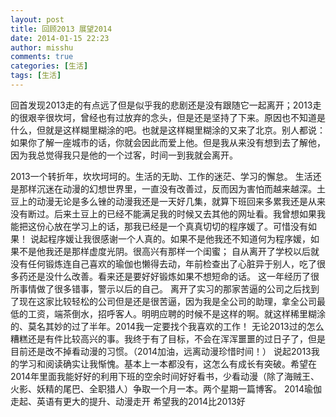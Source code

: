 ```yaml
---
layout: post
title: 回顾2013 展望2014
date: 2014-01-15 22:23
author: misshu
comments: true
categories: [生活]
tags: [生活]
---
```

回首发现2013走的有点远了但是似乎我的悲剧还是没有跟随它一起离开；2013走的很艰辛很坎坷，曾经也有过放弃的念头，但是还是坚持了下来。原因也不知道是什么，但就是这样糊里糊涂的吧。也就是这样糊里糊涂的又来了北京。别人都说：如果你了解一座城市的话，你就会因此而爱上他。但是我从来没有想到去了解他，因为我总觉得我只是他的一个过客，时间一到我就会离开。

2013一个转折年，坎坎坷坷的。生活的无助、工作的迷茫、学习的懈怠。
生活还是那样沉迷在动漫的幻想世界里，一直没有改善过，反而因为害怕而越来越深。土豆上的动漫无论是多么锉的动漫我还是一天好几集，就算下班回来多累我还是从来没有断过。后来土豆上的已经不能满足我的时候又去其他的网址看。我曾想如果我能把这份心放在学习上的话，那我已经是一个真真切切的程序媛了。可惜没有如果！
说起程序媛让我很感谢一个人真的。如果不是他我还不知道何为程序媛，如果不是他我还是那样虚度光阴。很高兴有那样一个闺蜜；
自从离开了学校以后就没有任何锻炼连自己喜欢的瑜伽也懒得去动，年前检查出了心脏异于别人，吃了很多药还是没什么改善。看来还是要好好锻炼如果不想短命的话。
这一年经历了很所事情做了很多错事，警示以后的自己。
离开了实习的那家苦逼的公司之后找到了现在这家比较轻松的公司但是还是很苦逼，因为我是全公司的助理，拿全公司最低的工资，端茶倒水，招呼客人。明明应聘的时候不是这样的啊。就这样稀里糊涂的、莫名其妙的过了半年。2014我一定要找个我喜欢的工作！
无论2013过的怎么糟糕还是有件比较高兴的事。我终于有了目标，不会在浑浑噩噩的过日子了，但是目前还是改不掉看动漫的习惯。（2014加油，远离动漫珍惜时间！）
说起2013我的学习和阅读确实让我惭愧。基本上一本都没有，这怎么有成长有突破。希望在2014年里面我能好好的利用下班的空余时间好好看书，少看动漫（除了海贼王、火影、妖精的尾巴、全职猎人）争取一个月一本。两个星期一篇博客。
2014瑜伽走起、英语有更大的提升、动漫走开
希望我的2014比2013好
